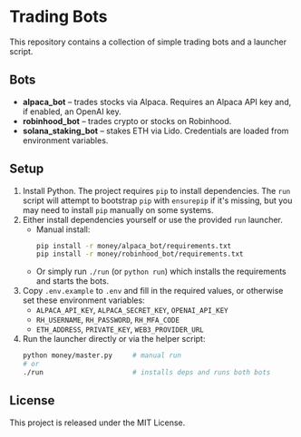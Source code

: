 # Trading Bots

This repository contains a collection of simple trading bots and a launcher script.

## Bots
- **alpaca_bot** – trades stocks via Alpaca. Requires an Alpaca API key and, if enabled, an OpenAI key.
- **robinhood_bot** – trades crypto or stocks on Robinhood.
- **solana_staking_bot** – stakes ETH via Lido. Credentials are loaded from environment variables.

## Setup
1. Install Python. The project requires `pip` to install dependencies.
   The `run` script will attempt to bootstrap `pip` with `ensurepip` if it's
   missing, but you may need to install `pip` manually on some systems.
2. Either install dependencies yourself or use the provided `run` launcher.
   - Manual install:
     ```bash
     pip install -r money/alpaca_bot/requirements.txt
     pip install -r money/robinhood_bot/requirements.txt
     ```
   - Or simply run `./run` (or `python run`) which installs the requirements and starts the bots.
3. Copy `.env.example` to `.env` and fill in the required values, or otherwise
   set these environment variables:
   - `ALPACA_API_KEY`, `ALPACA_SECRET_KEY`, `OPENAI_API_KEY`
   - `RH_USERNAME`, `RH_PASSWORD`, `RH_MFA_CODE`
   - `ETH_ADDRESS`, `PRIVATE_KEY`, `WEB3_PROVIDER_URL`
4. Run the launcher directly or via the helper script:
   ```bash
   python money/master.py     # manual run
   # or
   ./run                      # installs deps and runs both bots
   ```

## License

This project is released under the MIT License.
